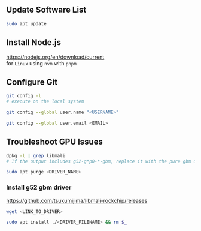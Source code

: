 ## Update Software List

```bash
sudo apt update
```

## Install Node.js

https://nodejs.org/en/download/current  
for `Linux` using `nvm` with `pnpm`

## Configure Git

```bash
git config -l
# execute on the local system

git config --global user.name "<USERNAME>"

git config --global user.email <EMAIL>
```

## Troubleshoot GPU Issues
```bash
dpkg -l | grep libmali
# If the output includes g52-g*p0-*-gbm, replace it with the pure gbm driver.

sudo apt purge <DRIVER_NAME>
```
### Install g52 gbm driver
https://github.com/tsukumijima/libmali-rockchip/releases

```bash
wget <LINK_TO_DRIVER>

sudo apt install ./<DRIVER_FILENAME> && rm $_
```
